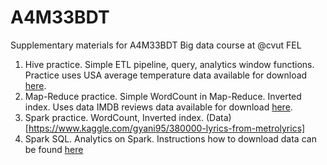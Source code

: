 # A4M33BDT
Supplementary materials for A4M33BDT Big data course at @cvut FEL

1. Hive practice. Simple ETL pipeline, query, analytics window functions. Practice uses USA average temperature data 
available for download [here](ftp://ftp.ncdc.noaa.gov/pub/data/normals/1981-2010/).
2. Map-Reduce practice. Simple WordCount in Map-Reduce. Inverted index. Uses data IMDB reviews data
available for download [here](https://www.kaggle.com/c/word2vec-nlp-tutorial/data).
3. Spark practice. WordCount, Inverted index. (Data)[https://www.kaggle.com/gyani95/380000-lyrics-from-metrolyrics]
4. Spark SQL. Analytics on Spark. Instructions how to download data can be found [here](https://github.com/gaussalgo/MLP_2017_workshop)